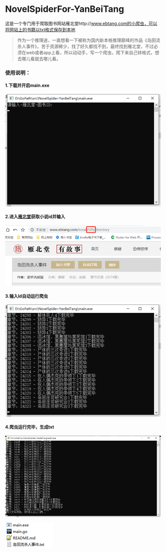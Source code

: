 # NovelSpiderFor-YanBeiTang
这是一个专门用于爬取图书网站雁北堂http://www.ebtang.com的小爬虫，可以将网站上的书籍以txt格式保存到本地



> 作为一个推理迷，一直想看一下被称为国内新本格推理巅峰的作品《岛田流杀人事件》，苦于资源稀少，找了好久都找不到，最终找到雁北堂，不过必须在web或者app上看，所以动动手，写一个爬虫，爬下来自己转格式，想去哪儿看就去哪儿看。

### 使用说明：

#### 1.下载并开启main.exe

![1](.\img\1.png)



#### 2.进入[雁北堂](http://www.ebtang.com)获取小说id并输入

![2](.\img\2.png)

#### 3.输入Id自动运行爬虫

![3](.\img\3.png)

#### 4.爬虫运行完毕，生成txt

![4](.\img\4.png)



![4](.\img\5.png)